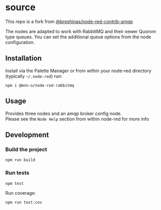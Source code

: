 

# source
This repo is a fork from [@breshinas/node-red-contrib-amqp](https://github.com/breshinas/node-red-contrib-amqp) 

The nodes are adapted to work with RabbitMQ and their newer Quorom type queues. You can set the additional queue options from the node configuration.

## Installation

Install via the Palette Manager or from within your node-red directory (typically `~/.node-red`) run:

```
npm i @mnn-o/node-red-rabbitmq
```

## Usage

Provides three nodes and an amqp broker config node.  
Please see the `Node Help` section from within node-red for more info

## Development

### Build the project

```
npm run build
```

### Run tests

```
npm test
```

Run coverage:

```
npm run test:cov
```

